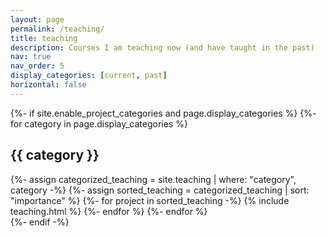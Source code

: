 ```yaml
---
layout: page
permalink: /teaching/
title: teaching
description: Courses I am teaching now (and have taught in the past)
nav: true
nav_order: 5
display_categories: [current, past]
horizontal: false
---
```


<!-- pages/teaching.md -->
<div class="teaching">
{%- if site.enable_project_categories and page.display_categories %}
  <!-- Display categorized teaching -->
  {%- for category in page.display_categories %}
  <h2 class="category">{{ category }}</h2>
  {%- assign categorized_teaching = site.teaching | where: "category", category -%}
  {%- assign sorted_teaching = categorized_teaching | sort: "importance" %}
  <!-- Generate cards for each project -->
  {%- for project in sorted_teaching -%}
      {% include teaching.html %}
  {%- endfor %}
  {%- endfor %}
  </div>
{%- endif -%}